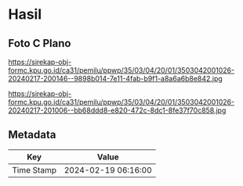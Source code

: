# Hasil

## Foto C Plano

https://sirekap-obj-formc.kpu.go.id/ca31/pemilu/ppwp/35/03/04/20/01/3503042001026-20240217-200146--9898b014-7e11-4fab-b9f1-a8a6a6b8e842.jpg

https://sirekap-obj-formc.kpu.go.id/ca31/pemilu/ppwp/35/03/04/20/01/3503042001026-20240217-201006--bb68ddd8-e820-472c-8dc1-8fe37f70c858.jpg


## Metadata

| Key        | Value               |
| ---------- | ------------------- |
| Time Stamp | 2024-02-19 06:16:00 |



